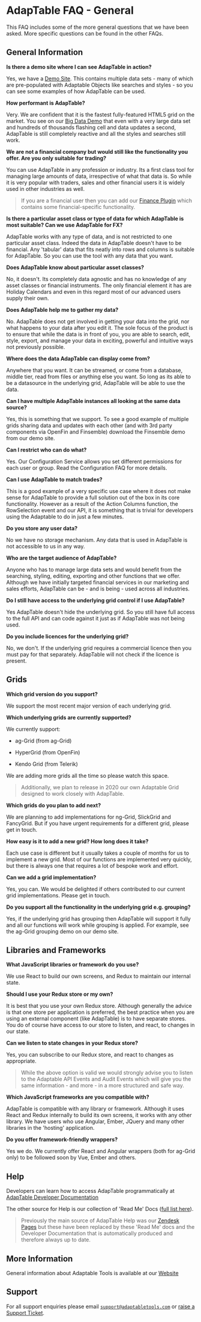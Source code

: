 # AdapTable FAQ - General

This FAQ includes some of the more general questions that we have been asked. More specific questions can be found in the other FAQs.

## General Information

**Is there a demo site where I can see AdapTable in action?**

Yes, we have a [Demo Site](http://www.adaptabletools.com). This contains multiple data sets - many of which are pre-populated with Adaptable Objects like searches and styles - so you can see some examples of how AdapTable can be used.

**How performant is AdapTable?**

Very. We are confident that it is the fastest fully-featured HTML5 grid on the market. You see on our [Big Data Demo](https://demo.adaptabletools.com/admin/aggridbigdatademo) that even with a very large data set and hundreds of thousands flashing cell and data updates a second, AdapTable is still completely reactive and all the styles and searches still work.

**We are not a financial company but would still like the functionality you offer. Are you only suitable for trading?**

You can use AdapTable in any profession or industry. Its a first class tool for managing large amounts of data, irrespective of what that data is. So while it is very popular with traders, sales and other financial users it is widely used in other industries as well.

> If you are a financial user then you can add our [Finance Plugin](https://github.com/AdaptableTools/adaptable/blob/master/packages/plugins/finance/README.md) which contains some financial-specific functionality.

**Is there a particular asset class or type of data for which AdapTable is most suitable? Can we use AdapTable for FX?**

AdapTable works with any type of data, and is not restricted to one particular asset class. Indeed the data in AdapTable doesn't have to be financial. Any 'tabular' data that fits neatly into rows and columns is suitable for AdapTable. So you can use the tool with any data that you want.

**Does AdapTable know about particular asset classes?**

No, it doesn't. Its completely data agnostic and has no knowledge of any asset classes or financial instruments. The only financial element it has are Holiday Calendars and even in this regard most of our advanced users supply their own.

**Does AdapTable help me to gather my data?**

No. AdapTable does not get involved in getting your data into the grid, nor what happens to your data after you edit it. The sole focus of the product is to ensure that while the data is in front of you, you are able to search, edit, style, export, and manage your data in exciting, powerful and intuitive ways not previously possible.

**Where does the data AdapTable can display come from?**

Anywhere that you want. It can be streamed, or come from a database, middle tier, read from files or anything else you want. So long as its able to be a datasource in the underlying grid, AdapTable will be able to use the data.

**Can I have multiple AdapTable instances all looking at the same data source?**

Yes, this is something that we support. To see a good example of multiple grids sharing data and updates with each other (and with 3rd party components via OpenFin and Finsemble) download the Finsemble demo from our demo site.

**Can I restrict who can do what?**

Yes. Our Configuration Service allows you set different permissions for each user or group. Read the Configuration FAQ for more details.

**Can I use AdapTable to match trades?**

This is a good example of a very specific use case where it does not make sense for AdapTable to provide a full solution out of the box in its core functionality. However as a result of the Action Columns function, the RowSelection event and our API, it is something that is trivial for developers using the Adaptable to do in just a few minutes.

**Do you store any user data?**

No we have no storage mechanism. Any data that is used in AdapTable is not accessible to us in any way.

**Who are the target audience of AdapTable?**

Anyone who has to manage large data sets and would benefit from the searching, styling, editing, exporting and other functions that we offer. Although we have initially targeted financial services in our marketing and sales efforts, AdapTable can be - and is being - used across all industries.

**Do I still have access to the underlying grid control if I use AdapTable?**

Yes AdapTable doesn't hide the underlying grid. So you still have full access to the full API and can code against it just as if AdapTable was not being used.

**Do you include licences for the underlying grid?**

No, we don't. If the underlying grid requires a commercial licence then you must pay for that separately. AdapTable will not check if the licence is present. 

## Grids

**Which grid version do you support?**

We support the most recent major version of each underlying grid. 

**Which underlying grids are currently supported?**

We currently support:

- ag-Grid (from ag-Grid)

- HyperGrid (from OpenFin)

- Kendo Grid (from Telerik)

We are adding more grids all the time so please watch this space.

> Additionally, we plan to release in 2020 our own Adaptable Grid designed to work closely with AdapTable.

**Which grids do you plan to add next?**

We are planning to add implementations for ng-Grid, SlickGrid and FancyGrid. But if you have urgent requirements for a different grid, please get in touch.

**How easy is it to add a new grid? How long does it take?**

Each use case is different but it usually takes a couple of months for us to implement a new grid. Most of our functions are implemented very quickly, but there is always one that requires a lot of bespoke work and effort. 

**Can we add a grid implementation?**

Yes, you can. We would be delighted if others contributed to our current grid implementations. Please get in touch.

**Do you support all the functionality in the underlying grid e.g. grouping?**

Yes, if the underlying grid has grouping then AdapTable will support it fully and all our functions will work while grouping is applied. For example, see the ag-Grid grouping demo on our demo site.


## Libraries and Frameworks

**What JavaScript libraries or framework do you use?**

We use React to build our own screens, and Redux to maintain our internal state.

**Should I use your Redux store or my own?**

It is best that you use your own Redux store. Although generally the advice is that one store per application is preferred, the best practice when you are using an external component (like AdapTable) is to have separate stores. You do of course have access to our store to listen, and react, to changes in our state.

**Can we listen to state changes in your Redux store?**

Yes, you can subscribe to our Redux store, and react to changes as appropriate.

> While the above option is valid we would strongly advise you to listen to the Adaptable API Events and Audit Events which will give you the same information - and more - in a more structured and safe way.

**Which JavaScript frameworks are you compatible with?**

AdapTable is compatible with any library or framework. Although it uses React and Redux internally to build its own screens, it works with any other library. We have users who use Angular, Ember, JQuery and many other libraries in the 'hosting' application.

**Do you offer framework-friendly wrappers?**

Yes we do.  We currently offer React and Angular wrappers (both for ag-Grid only) to be followed soon by Vue, Ember and others.


## Help

Developers can learn how to access AdapTable programmatically at [AdapTable Developer Documentation](https://api.adaptabletools.com) 

The other source for Help is our collection of 'Read Me' Docs ([full list here](https://github.com/AdaptableTools/adaptable/blob/master/packages/adaptable/readme/readme-list.md)).

> Previously the main source of AdapTable Help was our [Zendesk Pages](https://adaptabletools.zendesk.com/hc/en-us/articles/360007083017-Help-) but these have been replaced by these 'Read Me' docs and the Developer Documentation that is automatically produced and therefore always up to date.

## More Information

General information about Adaptable Tools is available at our [Website](http://www.adaptabletools.com) 

## Support

For all support enquiries please email [`support@adaptabletools.com`](mailto:support@adaptabletools.com) or [raise a Support Ticket](https://adaptabletools.zendesk.com/hc/en-us/requests/new).

